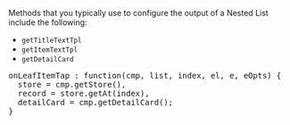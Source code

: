 <p>Methods that you typically use to configure the output of a Nested List include the following:</p>

<ul>
  <li><code>getTitleTextTpl</code></li>
  <li><code>getItemTextTpl</code></li>
  <li><code>getDetailCard</code></li>
</ul>

<pre>onLeafItemTap : function(cmp, list, index, el, e, eOpts) {
  store = cmp.getStore(), 
  record = store.getAt(index), 
  detailCard = cmp.getDetailCard();
}</pre>